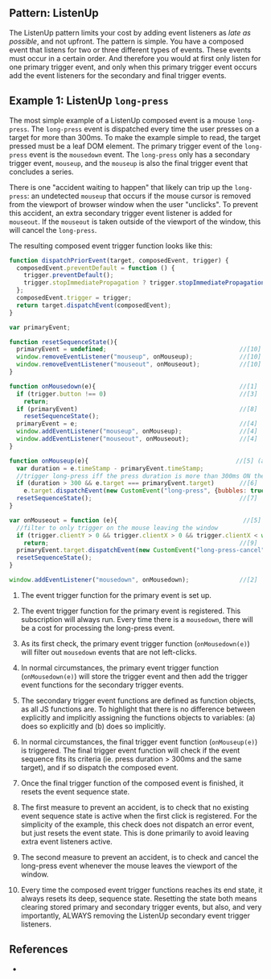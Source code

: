 ## Pattern: ListenUp

The ListenUp pattern limits your cost by adding event listeners as *late as possible*, and not upfront.
The pattern is simple. You have a composed event that listens for two or three different types of events.
These events must occur in a certain order. And therefore you would at first only listen for one primary 
trigger event, and only when this primary trigger event occurs add the event listeners for the secondary 
and final trigger events.

## Example 1: ListenUp `long-press`

The most simple example of a ListenUp composed event is a mouse `long-press`. 
The `long-press` event is dispatched every time the user presses on a target for more than 300ms.
To make the example simple to read, the target pressed must be a leaf DOM element. 
The primary trigger event of the `long-press` event is the `mousedown` event.
The `long-press` only has a secondary trigger event, `mouseup`, and 
the `mouseup` is also the final trigger event that concludes a series.

There is one "accident waiting to happen" that likely can trip up the `long-press`: 
an undetected `mouseup` that occurs if the mouse cursor is removed from the viewport of browser window
when the user "unclicks". To prevent this accident, an extra secondary trigger event listener is added 
for `mouseout`. If the `mouseout` is taken outside of the viewport of the window, 
this will cancel the `long-press`. 

The resulting composed event trigger function looks like this:

```javascript
function dispatchPriorEvent(target, composedEvent, trigger) {
  composedEvent.preventDefault = function () {
    trigger.preventDefault();
    trigger.stopImmediatePropagation ? trigger.stopImmediatePropagation() : trigger.stopPropagation();
  };
  composedEvent.trigger = trigger;
  return target.dispatchEvent(composedEvent);
}

var primaryEvent;

function resetSequenceState(){
  primaryEvent = undefined;                                     //[10]
  window.removeEventListener("mouseup", onMouseup);             //[10]
  window.removeEventListener("mouseout", onMouseout);           //[10]
}

function onMousedown(e){                                        //[1]
  if (trigger.button !== 0)                                     //[3]
    return;                                       
  if (primaryEvent)                                             //[8]
    resetSequenceState();                                       
  primaryEvent = e;                                             //[4]
  window.addEventListener("mouseup", onMouseup);                //[4]
  window.addEventListener("mouseout", onMouseout);              //[4]
}

function onMouseup(e){                                         //[5] (a)
  var duration = e.timeStamp - primaryEvent.timeStamp;
  //trigger long-press iff the press duration is more than 300ms ON the exact same mouse event target.
  if (duration > 300 && e.target === primaryEvent.target)       //[6]
    e.target.dispatchEvent(new CustomEvent("long-press", {bubbles: true, composed: true, detail: duration}));
  resetSequenceState();                                         //[7]
}

var onMouseout = function (e){                                   //[5] (b)
  //filter to only trigger on the mouse leaving the window
  if (trigger.clientY > 0 && trigger.clientX > 0 && trigger.clientX < window.innerWidth && trigger.clientY < window.innerHeight)
    return;                                                     //[9]
  primaryEvent.target.dispatchEvent(new CustomEvent("long-press-cancel", {bubbles: true, composed: true}));
  resetSequenceState();                                         
}

window.addEventListener("mousedown", onMousedown);              //[2]
```
1. The event trigger function for the primary event is set up.
 
2. The event trigger function for the primary event is registered. This subscription will always run.
   Every time there is a `mousedown`, there will be a cost for processing the long-press event.
   
3. As its first check, the primary event trigger function (`onMousedown(e)`) will filter out
   `mousedown` events that are not left-clicks.
   
4. In normal circumstances, the primary event trigger function (`onMousedown(e)`) will store the
   trigger event and then add the trigger event functions for the secondary trigger events.
   
5. The secondary trigger event functions are defined as function objects, as all JS functions are.
   To highlight that there is no difference between explicitly and implicitly assigning the functions 
   objects to variables: (a) does so explicitly and (b) does so implicitly.
   
6. In normal circumstances, the final trigger event function (`onMouseup(e)`) is triggered.
   The final trigger event function will check if the event sequence fits its criteria 
   (ie. press duration > 300ms and the same target), and if so dispatch the composed event.
   
7. Once the final trigger function of the composed event is finished, it resets the event sequence state.

8. The first measure to prevent an accident, is to check that no existing event sequence state 
   is active when the first click is registered. For the simplicity of the example, this check does not
   dispatch an error event, but just resets the event state.
   This is done primarily to avoid leaving extra event listeners active.
   
9. The second measure to prevent an accident, is to check and cancel the long-press event whenever
   the mouse leaves the viewport of the window.
   
10. Every time the composed event trigger functions reaches its end state, it always resets
    its deep, sequence state. Resetting the state both means clearing stored primary and secondary 
    trigger events, but also, and very importantly, ALWAYS removing the ListenUp secondary event trigger 
    listeners.

## References

 * 